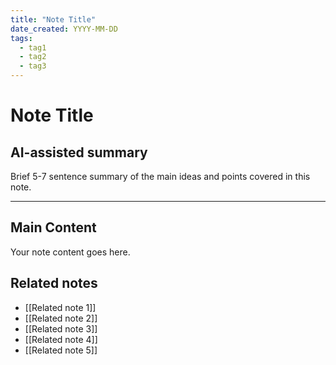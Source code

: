 ```yaml
---
title: "Note Title"
date_created: YYYY-MM-DD
tags:
  - tag1
  - tag2
  - tag3
---
```


# Note Title

## AI-assisted summary
<!-- For notes longer than 1500 characters -->
Brief 5-7 sentence summary of the main ideas and points covered in this note.

---

## Main Content
Your note content goes here.

## Related notes
<!-- ONLY link to notes from Areas and Resources folders, NOT Projects folder -->
- [[Related note 1]]
- [[Related note 2]]
- [[Related note 3]]
- [[Related note 4]]
- [[Related note 5]]
